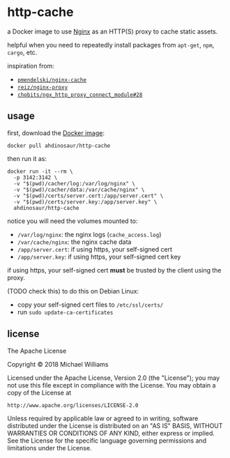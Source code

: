 # http-cache

a Docker image to use [Nginx](https://nginx.org/en/) as an HTTP(S) proxy to cache static assets.

helpful when you need to repeatedly install packages from `apt-get`, `npm`, `cargo`, etc.

inspiration from:

- [`pmendelski/nginx-cache`](https://github.com/pmendelski/docker-images/tree/master/nginx-cache)
- [`reiz/nginx-proxy`](https://github.com/reiz/nginx_proxy)
- [`chobits/ngx_http_proxy_connect_module#28`](https://github.com/chobits/ngx_http_proxy_connect_module/issues/28)

## usage

first, download the [Docker image](https://hub.docker.com/r/ahdinosaur/http-cache):

```shell
docker pull ahdinosaur/http-cache
```

then run it as:

```
docker run -it --rm \
  -p 3142:3142 \
  -v "$(pwd)/cacher/log:/var/log/nginx" \
  -v "$(pwd)/cacher/data:/var/cache/nginx" \
  -v "$(pwd)/certs/server.cert:/app/server.cert" \
  -v "$(pwd)/certs/server.key:/app/server.key" \
  ahdinosaur/http-cache
```

notice you will need the volumes mounted to:

- `/var/log/nginx`: the nginx logs (`cache_access.log`)
- `/var/cache/nginx`: the nginx cache data
- `/app/server.cert`: if using https, your self-signed cert
- `/app/server.key`: if using https, your self-signed cert key

if using https, your self-signed cert **must** be trusted by the client using the proxy.

(TODO check this) to do this on Debian Linux:

- copy your self-signed cert files to `/etc/ssl/certs/`
- run `sudo update-ca-certificates`

## license

The Apache License

Copyright &copy; 2018 Michael Williams

Licensed under the Apache License, Version 2.0 (the "License");
you may not use this file except in compliance with the License.
You may obtain a copy of the License at

    http://www.apache.org/licenses/LICENSE-2.0

Unless required by applicable law or agreed to in writing, software
distributed under the License is distributed on an "AS IS" BASIS,
WITHOUT WARRANTIES OR CONDITIONS OF ANY KIND, either express or implied.
See the License for the specific language governing permissions and
limitations under the License.
